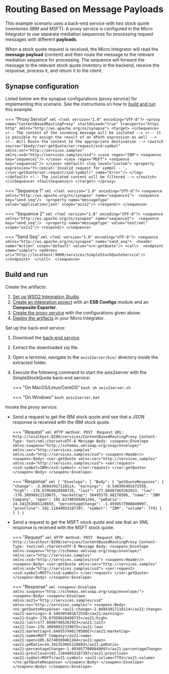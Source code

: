 # Routing Based on Message Payloads

This example scenario uses a back-end service with two stock quote inventories (IBM and MSFT). A proxy service is configured in the Micro Integrator to use separate mediation sequences for processing request messages with different **payloads**. 

When a stock quote request is received, the Micro Integrator will read the **message payload** (content) and then route the message to the relevant mediation sequence for processing. The sequence will forward the message to the relevant stock quote inventory in the backend, receive the response, process it, and return it to the client.
    
## Synapse configuration
    
Listed below are the synapse configurations (proxy service) for implementing this scenario. See the instructions on how to [build and run](#build-and-run) this example.

=== "Proxy Service"
    ```xml
    <?xml version="1.0" encoding="UTF-8"?>
    <proxy name="ContentBasedRoutingProxy" startOnLoad="true" transports="https http" xmlns="http://ws.apache.org/ns/synapse">
        <target>
            <inSequence>
                <!-- The content of the incoming message will be isolated -->
                <!-- it is possible to assign the result of an XPath expression as well -->
                <!-- Will Route the content to the appropriate destination -->
                <switch source="$body//ser:getQuote/ser:request/xsd:symbol" xmlns:ser="http://services.samples" xmlns:xsd="http://services.samples/xsd">
                    <case regex="IBM">
                        <sequence key="sequence1"/>
                    </case>
                    <case regex="MSFT">
                        <sequence key="sequence2"/>
                    </case>
                    <default>
                        <log level="custom">
                            <property expression="fn:concat('Invalid request for symbol - ', //ser:getQuote/ser:request/xsd:symbol)" name="Error"/>
                        </log>
                    </default>
                    <!-- The isolated content will be filtered -->
                </switch>
            </inSequence>
            <faultSequence/>
        </target>
    </proxy>
    ```

=== "Sequence 1"
    ```xml
    <?xml version="1.0" encoding="UTF-8"?>
    <sequence xmlns="http://ws.apache.org/ns/synapse" name="sequence1"> 
            <sequence key="send_seq"/> 
            <property name="messageType" value="application/json" scope="axis2"/>
            <respond/>
    </sequence>
    ```

=== "Sequence 2"
    ```xml
    <?xml version="1.0" encoding="UTF-8"?>
    <sequence xmlns="http://ws.apache.org/ns/synapse" name="sequence2"> 
            <sequence key="send_seq"/> 
            <property name="messageType" value="text/xml" scope="axis2"/>
            <respond/>
    </sequence>
    ```   

=== "Send Seq"
    ```xml
    <?xml version="1.0" encoding="UTF-8"?>
    <sequence xmlns="http://ws.apache.org/ns/synapse" name="send_seq"> 
        <header name="Action" scope="default" value="urn:getQuote"/>
        <call> 
        <endpoint name="simple">
        <address uri="http://localhost:9000/services/SimpleStockQuoteService"/> 
        </endpoint> 
        </call> 
    </sequence>
    ```

## Build and run

Create the artifacts:

1. [Set up WSO2 Integration Studio]({{base_path}}/integrate/develop/installing-wso2-integration-studio).
2. [Create an integration project]({{base_path}}/integrate/develop/create-integration-project) with an <b>ESB Configs</b> module and an <b>Composite Exporter</b>.
3. [Create the proxy service]({{base_path}}/integrate/develop/creating-artifacts/creating-a-proxy-service) with the configurations given above.
4. [Deploy the artifacts]({{base_path}}/integrate/develop/deploy-artifacts) in your Micro Integrator.

Set up the back-end service:

1. Download the [back-end service](https://github.com/wso2-docs/WSO2_EI/blob/master/Back-End-Service/axis2Server.zip).
2. Extract the downloaded zip file.
3. Open a terminal, navigate to the `axis2Server/bin/` directory inside the extracted folder.
4. Execute the following command to start the axis2server with the SimpleStockQuote back-end service:
   
    === "On MacOS/Linux/CentOS"
        ```bash
        sh axis2server.sh
        ```
          
    === "On Windows"
        ```bash
        axis2server.bat
        ```

Invoke the proxy service:

- Send a request to get the IBM stock quote and see that a JSON response is received with the IBM stock quote.

    === "Request"
        ```xml
        HTTP method: POST 
        Request URL: http://localhost:8290/services/ContentBasedRoutingProxy
        Content-Type: text/xml;charset=UTF-8
        Message Body:
        <soapenv:Envelope xmlns:soapenv="http://schemas.xmlsoap.org/soap/envelope/" xmlns:ser="http://services.samples" xmlns:xsd="http://services.samples/xsd">
        <soapenv:Header/>
        <soapenv:Body>
            <ser:getQuote xmlns:ser="http://services.samples" xmlns:xsd="http://services.samples/xsd">
                <ser:request>
                <xsd:symbol>IBM</xsd:symbol>
                </ser:request>
            </ser:getQuote>
        </soapenv:Body>
        </soapenv:Envelope>
        ```

    === "Response"
        ```xml
        {
        "Envelope": {
            "Body": {
                "getQuoteResponse": {
                    "change": -2.86843917118114,
                    "earnings": -8.540305401672558,
                    "high": -176.67958828498735,
                    "last": 177.66987465262923,
                    "low": -176.30898912339075,
                    "marketCap": 56495579.98178506,
                    "name": "IBM Company",
                    "open": 185.62740369461244,
                    "peRatio": 24.341353665128693,
                    "percentageChange": -1.4930577008849097,
                    "prevClose": 192.11844053187397,
                    "symbol": "IBM",
                    "volume": 7791
                    }
                }
            }
        }
        ```

- Send a request to get the MSFT stock quote and see that an XML response is received with the MSFT stock quote.

    === "Request"
        ```xml
        HTTP method: POST 
        Request URL: http://localhost:8290/services/ContentBasedRoutingProxy
        Content-Type: text/xml;charset=UTF-8
        Message Body:
        <soapenv:Envelope xmlns:soapenv="http://schemas.xmlsoap.org/soap/envelope/" xmlns:ser="http://services.samples" xmlns:xsd="http://services.samples/xsd">
        <soapenv:Header/>
        <soapenv:Body>
            <ser:getQuote xmlns:ser="http://services.samples" xmlns:xsd="http://services.samples/xsd">
                <ser:request>
                <xsd:symbol>MSFT</xsd:symbol>
                </ser:request>
            </ser:getQuote>
        </soapenv:Body>
        </soapenv:Envelope>
        ```

    === "Response"
        ```xml
        <soapenv:Envelope xmlns:soapenv="http://schemas.xmlsoap.org/soap/envelope/">
        <soapenv:Body>
            <soapenv:Envelope xmlns:ax21="http://services.samples/xsd" xmlns:ns="http://services.samples">
                <soapenv:Body>
                    <ns:getQuoteResponse>
                        <ax21:change>-2.86843917118114</ax21:change>
                        <ax21:earnings>-8.540305401672558</ax21:earnings>
                        <ax21:high>-176.67958828498735</ax21:high>
                        <ax21:last>177.66987465262923</ax21:last>
                        <ax21:low>-176.30898912339075</ax21:low>
                        <ax21:marketCap>5.649557998178506E7</ax21:marketCap>
                        <ax21:name>MSFT Company</ax21:name>
                        <ax21:open>185.62740369461244</ax21:open>
                        <ax21:peRatio>24.341353665128693</ax21:peRatio>
                        <ax21:percentageChange>-1.4930577008849097</ax21:percentageChange>
                        <ax21:prevClose>192.11844053187397</ax21:prevClose>
                        <ax21:symbol>MSFT</ax21:symbol>
                        <ax21:volume>7791</ax21:volume>
                    </ns:getQuoteResponse>
                </soapenv:Body>
                </soapenv:Envelope>
            </soapenv:Body>
        </soapenv:Envelope>
        ```
